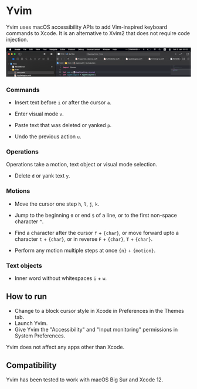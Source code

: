#  Yvim

Yvim uses macOS accessibility APIs to add Vim-inspired keyboard commands to Xcode. It is an alternative to Xvim2 that does not require code injection.

![Command mode](screenshot.png)

### Commands

* Insert text before `i` or after the cursor `a`.

* Enter visual mode `v`.

* Paste text that was deleted or yanked `p`.

* Undo the previous action `u`.

### Operations

Operations take a motion, text object or visual mode selection.

* Delete `d` or yank text `y`.

### Motions

* Move the cursor one step `h`, `l`, `j`, `k`.

* Jump to the beginning `0` or end `$` of a line, or to the first non-space character `^`.

* Find a character after the cursor `f` + `{char}`, or move forward upto a character `t` + `{char}`, or in reverse `F` + `{char}`, `T` + `{char}`.

* Perform any motion multiple steps at once `{n}` + `{motion}`.

### Text objects

* Inner word without whitespaces `i` + `w`.

## How to run

* Change to a block cursor style in Xcode in Preferences in the Themes tab.
* Launch Yvim.
* Give Yvim the "Accessibility" and "Input monitoring" permissions in System Preferences.

Yvim does not affect any apps other than Xcode.

## Compatibility

Yvim has been tested to work with macOS Big Sur and Xcode 12.
